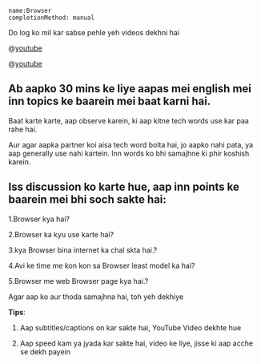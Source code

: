 ```ngMeta
name:Browser
completionMethod: manual
```

Do log ko mil kar sabse pehle yeh videos dekhni hai


@[youtube](LIaKxPZ9TP8)

@[youtube](EU3oD8k59oc&t=869s)

## Ab aapko 30 mins ke liye aapas mei english mei inn topics ke baarein mei baat karni hai.

Baat karte karte, aap observe karein, ki aap kitne tech words use kar paa rahe hai.


Aur agar aapka partner koi aisa tech word bolta hai, jo aapko nahi pata, ya aap generally use nahi kartein. Inn words ko bhi samajhne ki phir koshish karein.

## Iss discussion ko karte hue, aap inn points ke baarein mei bhi soch sakte hai:




1.Browser kya hai?

2.Browser ka kyu use karte hai?

3.kya Browser bina internet ka chal skta hai.?

4.Avi ke time me kon kon sa Browser least model ka hai? 

5.Browser me web Browser page kya hai.?


 Agar aap ko aur thoda samajhna hai, toh yeh dekhiye
 
**Tips**:

1. Aap subtitles/captions on kar sakte hai, YouTube Video dekhte hue

2. Aap speed kam ya jyada kar sakte hai, video ke liye, jisse ki aap acche se dekh payein 
